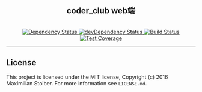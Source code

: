 
<div align="center">
  <h2>coder_club web端</h2>
</div>

<br />

<div align="center">
  <!-- Dependency Status -->
  <a href="https://david-dm.org/mydearxym/coder_club_frontend">
    <img src="https://david-dm.org/mydearxym/coder_club_frontend.svg" alt="Dependency Status" />
  </a>
  <!-- devDependency Status -->
  <a href="https://david-dm.org/mydearxym/coder_club_frontend?type=dev">
    <img src="https://david-dm.org/mydearxym/coder_club_frontend/dev-status.svg" alt="devDependency Status" />
  </a>
  <!-- Build Status -->
  <a href="https://travis-ci.org/mydearxym/coder_club_frontend">
    <img src="https://travis-ci.org/mydearxym/coder_club_frontend.svg?branch=master" alt="Build Status" />
  </a>
  <!-- Test Coverage -->
  <a href="https://coveralls.io/github/mydearxym/coder_club_frontend?branch=master">
    <img src="https://coveralls.io/repos/github/mydearxym/coder_club_frontend/badge.svg?branch=master" alt="Test Coverage" />
  </a>
</div>


----

## License

This project is licensed under the MIT license, Copyright (c) 2016 Maximilian
Stoiber. For more information see `LICENSE.md`.
